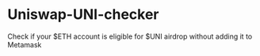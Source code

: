 # Uniswap-UNI-checker
Check if your $ETH account is eligible for $UNI airdrop without adding it to Metamask
